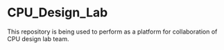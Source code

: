 # CPU_Design_Lab
This repository is being used to perform as a platform for collaboration of CPU design lab team.
